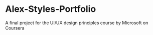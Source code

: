 # Alex-Styles-Portfolio
A final project for the UI/UX design principles course by Microsoft on Coursera
